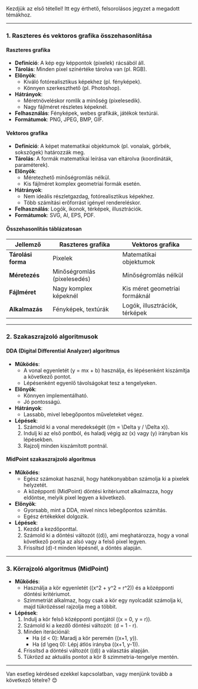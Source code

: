 Kezdjük az első tétellel! Itt egy érthető, felsorolásos jegyzet a megadott témákhoz. 

---

### **1. Raszteres és vektoros grafika összehasonlítása**

#### **Raszteres grafika**
- **Definíció**: A kép egy képpontok (pixelek) rácsából áll.
- **Tárolás**: Minden pixel színértéke tárolva van (pl. RGB).
- **Előnyök**:
  - Kiváló fotórealisztikus képekhez (pl. fényképek).
  - Könnyen szerkeszthető (pl. Photoshop).
- **Hátrányok**:
  - Méretnöveléskor romlik a minőség (pixelesedik).
  - Nagy fájlméret részletes képeknél.
- **Felhasználás**: Fényképek, webes grafikák, játékok textúrái.
- **Formátumok**: PNG, JPEG, BMP, GIF.

#### **Vektoros grafika**
- **Definíció**: A képet matematikai objektumok (pl. vonalak, görbék, sokszögek) határozzák meg.
- **Tárolás**: A formák matematikai leírása van eltárolva (koordináták, paraméterek).
- **Előnyök**:
  - Méretezhető minőségromlás nélkül.
  - Kis fájlméret komplex geometriai formák esetén.
- **Hátrányok**:
  - Nem ideális részletgazdag, fotórealisztikus képekhez.
  - Több számítási erőforrást igényel rendereléskor.
- **Felhasználás**: Logók, ikonok, térképek, illusztrációk.
- **Formátumok**: SVG, AI, EPS, PDF.

#### **Összehasonlítás táblázatosan**

| **Jellemző**           | **Raszteres grafika**                     | **Vektoros grafika**                  |
|-------------------------|-------------------------------------------|---------------------------------------|
| **Tárolási forma**      | Pixelek                                   | Matematikai objektumok               |
| **Méretezés**           | Minőségromlás (pixelesedés)               | Minőségromlás nélkül                 |
| **Fájlméret**           | Nagy komplex képeknél                     | Kis méret geometriai formáknál       |
| **Alkalmazás**          | Fényképek, textúrák                       | Logók, illusztrációk, térképek       |

---

### **2. Szakaszrajzoló algoritmusok**

#### **DDA (Digital Differential Analyzer) algoritmus**
- **Működés**:
  - A vonal egyenletét (y = mx + b) használja, és lépésenként kiszámítja a következő pontot.
  - Lépésenként egyenlő távolságokat tesz a tengelyeken.
- **Előnyök**:
  - Könnyen implementálható.
  - Jó pontosságú.
- **Hátrányok**:
  - Lassabb, mivel lebegőpontos műveleteket végez.
- **Lépések**:
  1. Számold ki a vonal meredekségét (\(m = \Delta y / \Delta x\)).
  2. Indulj ki az első pontból, és haladj végig az \(x\) vagy \(y\) irányban kis lépésekben.
  3. Rajzolj minden kiszámított pontnál.

#### **MidPoint szakaszrajzoló algoritmus**
- **Működés**:
  - Egész számokat használ, hogy hatékonyabban számolja ki a pixelek helyzetét.
  - A középponti (MidPoint) döntési kritériumot alkalmazza, hogy eldöntse, melyik pixel legyen a következő.
- **Előnyök**:
  - Gyorsabb, mint a DDA, mivel nincs lebegőpontos számítás.
  - Egész értékekkel dolgozik.
- **Lépések**:
  1. Kezdd a kezdőponttal.
  2. Számold ki a döntési változót (\(d\)), ami meghatározza, hogy a vonal következő pontja az alsó vagy a felső pixel legyen.
  3. Frissítsd \(d\)-t minden lépésnél, a döntés alapján.

---

### **3. Körrajzoló algoritmus (MidPoint)**
- **Működés**:
  - Használja a kör egyenletét (\(x^2 + y^2 = r^2\)) és a középponti döntési kritériumot.
  - Szimmetriát alkalmaz, hogy csak a kör egy nyolcadát számolja ki, majd tükrözéssel rajzolja meg a többit.
- **Lépések**:
  1. Indulj a kör felső középponti pontjától (\(x = 0, y = r\)).
  2. Számold ki a kezdő döntési változót: \(d = 1 - r\).
  3. Minden iterációnál:
     - Ha \(d < 0\): Maradj a kör peremén (\(x+1, y\)).
     - Ha \(d \geq 0\): Lépj átlós irányba (\(x+1, y-1\)).
  4. Frissítsd a döntési változót (\(d\)) a választás alapján.
  5. Tükrözd az aktuális pontot a kör 8 szimmetria-tengelye mentén.

---

Van esetleg kérdésed ezekkel kapcsolatban, vagy menjünk tovább a következő tételre? 😊
